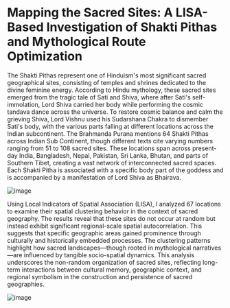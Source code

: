 # Mapping the Sacred Sites: A LISA-Based Investigation of Shakti Pithas and Mythological Route Optimization

The Shakti Pithas represent one of Hinduism's most significant sacred geographical sites, consisting of temples and shrines dedicated to the divine feminine energy. According to Hindu mythology, these sacred sites emerged from the tragic tale of Sati and Shiva, where after Sati's self-immolation, Lord Shiva carried her body while performing the cosmic tandava dance across the universe. To restore cosmic balance and calm the grieving Shiva, Lord Vishnu used his Sudarshana Chakra to dismember Sati's body, with the various parts falling at different locations across the Indian subcontinent. The Brahmanda Purana mentions 64 Shakti Pithas across Indian Sub Continent, though different texts cite varying numbers ranging from 51 to 108 sacred sites. These locations span across present-day India, Bangladesh, Nepal, Pakistan, Sri Lanka, Bhutan, and parts of Southern Tibet, creating a vast network of interconnected sacred spaces. Each Shakti Pitha is associated with a specific body part of the goddess and is accompanied by a manifestation of Lord Shiva as Bhairava. 

![image](https://github.com/user-attachments/assets/e88f6224-d0c9-4574-87bf-7472af369159)

Using Local Indicators of Spatial Association (LISA), I analyzed 67 locations to examine their spatial clustering behavior in the context of sacred geography. The results reveal that these sites do not occur at random but instead exhibit significant regional-scale spatial autocorrelation. This suggests that specific geographic areas gained prominence through culturally and historically embedded processes. The clustering patterns highlight how sacred landscapes—though rooted in mythological narratives—are influenced by tangible socio-spatial dynamics. This analysis underscores the non-random organization of sacred sites, reflecting long-term interactions between cultural memory, geographic context, and regional symbolism in the construction and persistence of sacred geographies.

![image](https://github.com/user-attachments/assets/e9b91fe2-f4ce-4295-aa7a-cb034943a250)
